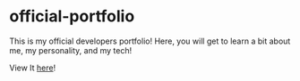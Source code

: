 # official-portfolio

This is my official developers portfolio! Here, you will get to learn a bit about me, my personality, and my tech!

View It <a href="https://iamshawn98.github.io/official-portfolio/">here</a>!
